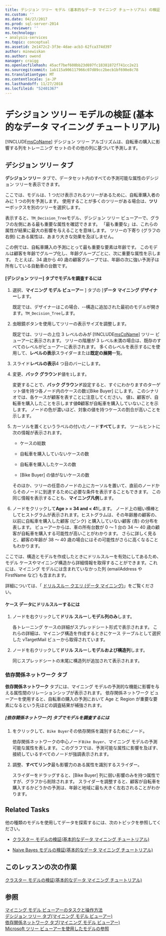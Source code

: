 ```yaml
---
title: デシジョン ツリー モデル (基本的なデータ マイニング チュートリアル) の検証 |Microsoft Docs
ms.custom: ''
ms.date: 04/27/2017
ms.prod: sql-server-2014
ms.reviewer: ''
ms.technology:
- analysis-services
ms.topic: conceptual
ms.assetid: 2e1472c2-3f3e-4dae-acb3-62fca374d397
author: minewiskan
ms.author: owend
manager: craigg
ms.openlocfilehash: 45acf7bef608bb23d697fc18381872f741cc2e21
ms.sourcegitcommit: 1ab115a906117966c07d89cc2becb1bf690e8c78
ms.translationtype: MT
ms.contentlocale: ja-JP
ms.lasthandoff: 11/27/2018
ms.locfileid: "52401367"
---
```

# <a name="exploring-the-decision-tree-model-basic-data-mining-tutorial"></a>デシジョン ツリー モデルの検証 (基本的なデータ マイニング チュートリアル)
  [!INCLUDE[msCoName](../includes/msconame-md.md)] デシジョン ツリー アルゴリズムは、自転車の購入に影響する列をトレーニング セットのその他の列に基づいて予測します。  
  

  
##  <a name="Decision_Tree_Tab"></a> デシジョン ツリー タブ  
 **デシジョン ツリー**  タブで、データセット内のすべての予測可能な属性のデシジョン ツリーを表示できます。  
  
 ここでは、モデルは、1 つだけ表示されるツリーがあるために、自転車購入者のみに 1 つの列を予測します。 使用することが多くのツリーがある場合は、**ツリー**ボックスを別のツリーを選択します。  
  
 表示すると、`TM_Decision_Tree`モデル、デシジョン ツリー ビューアーで、グラフの左側にある最も重要な属性を確認できます。 「最も重要な」は、これらの属性が結果に最大の影響を与えることを意味します。 ツリーの下寄り (グラフの右側) にある属性は、あまり大きな効果を及ぼしません。  
  
 この例では、自転車購入の予測にとって最も重要な要素は年齢です。 このモデルは顧客を年齢でグループ化し、年齢グループごとに、次に重要な属性を示します。 たとえば、34 歳から 40 歳の顧客グループでは、年齢の次に強い予測子は所有している自動車の台数です。  
  
#### <a name="to-explore-the-model-in-the-decision-tree-tab"></a>[デシジョン ツリー] タブでモデルを調査するには  
  
1.  選択、**マイニング モデル ビューアー** ] タブの [**データ マイニング デザイナー**します。  
  
     既定では、デザイナーはこの場合、--構造に追加された最初のモデルが開きます。`TM_Decision_Tree`します。  
  
2.  虫眼鏡ボタンを使用してツリーの表示サイズを調整します。  
  
     既定では、ツリーの上位 3 レベルのみが [!INCLUDE[msCoName](../includes/msconame-md.md)] ツリー ビューアーに表示されます。 ツリーの階層が 3 レベル未満の場合は、既存のすべてのレベルがビューアーに表示されます。 多くのレベルを表示するにを使用して、**レベルの表示**スライダーまたは**既定の展開**一覧。  
  
3.  スライド**レベルの表示**4 つ目のバーにします。  
  
4.  変更、**バック グラウンド**値を`1`します。  
  
     変更することで、**バック グラウンド**設定すると、すぐにわかりますのターゲット値を持つ各ノード内のケースの数`1`[Bike Buyer] にします。 このシナリオでは、各ケースが顧客を表すことに注意してください。 値`1`、顧客が、自転車を購入したことを示します値**0**顧客が自転車を購入していないことを示します。 ノードの色が濃いほど、対象の値を持つケースの割合が高いことを示します。  
  
5.  カーソルを置くというラベルの付いたノード**すべて**します。 ツールヒントに次の情報が表示されます。  
  
    -   ケースの総数  
  
    -   自転車を購入していないケースの数  
  
    -   自転車を購入したケースの数  
  
    -   [Bike Buyer] の値がないケースの数  
  
     そのほか、ツリーの任意のノードの上にカーソルを置いて、直前のノードからそのノードに到達するために必要な条件を表示することもできます。 この同じ情報を表示することも、**マイニング凡例**します。  
  
6.  ノードをクリックして**Age > = 34 and < 41**します。 ノード上の細い横棒としてヒストグラムが表示されます。ヒストグラムは、その年齢層の顧客の、以前に自転車を購入した顧客 (ピンク) と購入していない顧客 (青) の分布を表します。 ビューアーからは、車の所有台数が 0 ～ 1 台の 34 ～ 40 歳の顧客が自転車を購入する可能性が高いことがわかります。 さらに詳しく見ると、顧客の年齢が 38 ～ 40 歳の場合にはその可能性がさらに高くなることもわかります。  
  
 ここでは、構造とモデルを作成したときにドリルスルーを有効にしてあるため、モデル ケースやマイニング構造から詳細情報を取得することができます。これには、マイニング モデルには含まれていなかった列 (emailAddress や FirstName など) も含まれます。  
  
 詳細については、「 [ドリルスルー クエリ (データ マイニング)](../../2014/analysis-services/data-mining/drillthrough-queries-data-mining.md)」をご覧ください。  
  
#### <a name="to-drill-through-to-case-data"></a>ケース データにドリルスルーするには  
  
1.  ノードを右クリックして**ドリル スルー**し**モデル列のみ**します。  
  
     各トレーニング ケースの詳細がスプレッドシート形式で表示されます。 これらの詳細は、マイニング構造を作成するときにケース テーブルとして選択した vTargetMail ビューから取得されています。  
  
2.  ノードを右クリックして**ドリル スルー**し**モデルおよび構造列**します。  
  
     同じスプレッドシートの末尾に構造列が追加されて表示されます。  
  
  
###  <a name="Dependency_Network_Tab"></a> 依存関係ネットワーク タブ  
 **依存関係ネットワーク** タブには、マイニング モデルの予測的な機能に影響を与える属性間のリレーションシップが表示されます。 依存関係ネットワーク ビューアーを使用すると、自転車の購入の予測において Age と Region が重要な要素になるという先ほどの調査結果が補強されます。  
  
##### <a name="to-explore-the-model-in-the-dependency-network-tab"></a>[依存関係ネットワーク] タブでモデルを調査するには  
  
1.  をクリックして、`Bike Buyer`その依存関係を識別するためにノード。  
  
     依存関係ネットワークの中心ノード`Bike Buyer`、マイニング モデルの予測可能な属性を表します。 このグラフでは、予測可能な属性に影響を及ぼす、接続しているすべてのノードが強調表示されます。  
  
2.  調整、**すべてリンク**最も影響力のある属性を識別するスライダー。  
  
     スライダーをドラッグすると、[Bike Buyer] 列に弱い影響のみを持つ属性ですが、グラフから削除されます。 スライダーを調整すると、顧客が自転車を購入するかどうかの予測は、年齢と地域に最も大きく左右されることがわかります。  
  
## <a name="related-tasks"></a>Related Tasks  
 他の種類のモデルを使用してデータを探索するには、次のトピックを参照してください。  
  
-   [クラスター モデルの検証&#40;基本的なデータ マイニング チュートリアル&#41;](../../2014/tutorials/exploring-the-clustering-model-basic-data-mining-tutorial.md)  
  
-   [Naive Bayes モデルの検証&#40;基本的なデータ マイニング チュートリアル&#41;](../../2014/tutorials/exploring-the-naive-bayes-model-basic-data-mining-tutorial.md)  
  
## <a name="next-task-in-lesson"></a>このレッスンの次の作業  
 [クラスター モデルの検証&#40;基本的なデータ マイニング チュートリアル&#41;](../../2014/tutorials/exploring-the-clustering-model-basic-data-mining-tutorial.md)  
  
## <a name="see-also"></a>参照  
 [マイニング モデル ビューアーのタスクと操作方法](../../2014/analysis-services/data-mining/mining-model-viewer-tasks-and-how-tos.md)   
 [デシジョン ツリー タブ&#40;マイニング モデル ビューアー&#41;](../../2014/analysis-services/decision-tree-tab-mining-model-viewer.md)   
 [依存関係ネットワーク タブ&#40;マイニング モデル ビューアー&#41;](../../2014/analysis-services/dependency-network-tab-mining-model-viewer.md)   
 [Microsoft ツリー ビューアーを使用したモデルの参照](../../2014/analysis-services/data-mining/browse-a-model-using-the-microsoft-tree-viewer.md)  
  
  
